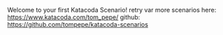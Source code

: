 Welcome to your first Katacoda Scenario!
retry var
more scenarios here: https://www.katacoda.com/tom_pepe/
github: https://github.com/tompepe/katacoda-scenarios